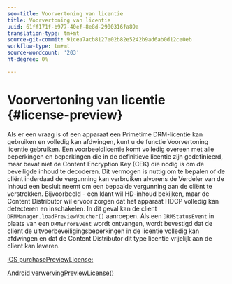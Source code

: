 ```yaml
---
seo-title: Voorvertoning van licentie
title: Voorvertoning van licentie
uuid: 61ff171f-b977-40ef-8e8d-2900316fa89a
translation-type: tm+mt
source-git-commit: 91cea7acb8127e02b82e5242b9ad6ab0d12ce0eb
workflow-type: tm+mt
source-wordcount: '203'
ht-degree: 0%

---
```



# Voorvertoning van licentie {#license-preview}

Als er een vraag is of een apparaat een Primetime DRM-licentie kan gebruiken en volledig kan afdwingen, kunt u de functie Voorvertoning licentie gebruiken. Een voorbeeldlicentie komt volledig overeen met alle beperkingen en beperkingen die in de definitieve licentie zijn gedefinieerd, maar bevat niet de Content Encryption Key (CEK) die nodig is om de beveiligde inhoud te decoderen. Dit vermogen is nuttig om te bepalen of de cliënt inderdaad de vergunning kan verbruiken alvorens de Verdeler van de Inhoud een besluit neemt om een bepaalde vergunning aan de cliënt te verstrekken. Bijvoorbeeld - een klant wil HD-inhoud bekijken, maar de Content Distributor wil ervoor zorgen dat het apparaat HDCP volledig kan detecteren en inschakelen. In dit geval kan de client `DRMManager.loadPreviewVoucher()` aanroepen. Als een `DRMStatusEvent` in plaats van een `DRMErrorEvent` wordt ontvangen, wordt bevestigd dat de client de uitvoerbeveiligingsbeperkingen in de licentie volledig kan afdwingen en dat de Content Distributor dit type licentie vrijelijk aan de client kan leveren.

[iOS purchasePreviewLicense:](https://help.adobe.com/en_US/primetime/api/drm-apis/client/ios/interface_d_r_m_manager.html#a3baac603bdd8826624dbe97f9faaba10)

[Android verwervingPreviewLicense()](https://help.adobe.com/en_US/primetime/api/drm-apis/client/android/com/adobe/ave/drm/DRMManager.html#acquirePreviewLicense(com.adobe.ave.drm.DRMMetadata,%20com.adobe.ave.drm.DRMOperationErrorCallback,%20com.adobe.ave.drm.DRMLicenseAcquiredCallback))
